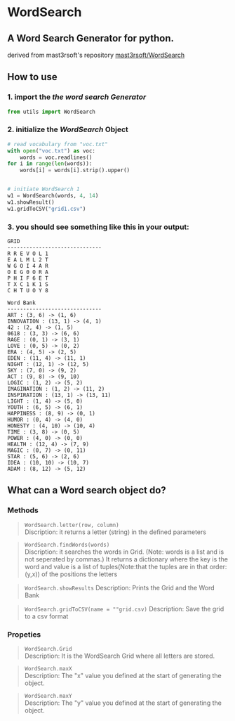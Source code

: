 # WordSearch
## A Word Search Generator for python.
derived from mast3rsoft's repository [mast3rsoft/WordSearch](https://github.com/mast3rsoft/WordSearch)

## How to use

### 1. import the *the word search Generator*

```python
from utils import WordSearch
```
### 2. initialize the *WordSearch* Object
```python
# read vocabulary from "voc.txt"
with open("voc.txt") as voc:
    words = voc.readlines()
for i in range(len(words)):
    words[i] = words[i].strip().upper()


# initiate WordSearch 1
w1 = WordSearch(words, 4, 14)
w1.showResult()
w1.gridToCSV("grid1.csv")
```

### 3. you should see something like this in your output:
```
GRID
------------------------------
R R E V O L 1 
E A L M L 2 T 
W G O I 4 A R 
O E G 0 O R A 
P H I F 6 E T 
T X C 1 K 1 S 
C H T U O Y 8 

Word Bank
------------------------------
ART : (3, 6) -> (1, 6)
INNOVATION : (13, 1) -> (4, 1)
42 : (2, 4) -> (1, 5)
0618 : (3, 3) -> (6, 6)
RAGE : (0, 1) -> (3, 1)
LOVE : (0, 5) -> (0, 2)
ERA : (4, 5) -> (2, 5)
EDEN : (11, 4) -> (11, 1)
NIGHT : (12, 1) -> (12, 5)
SKY : (7, 0) -> (9, 2)
ACT : (9, 8) -> (9, 10)
LOGIC : (1, 2) -> (5, 2)
IMAGINATION : (1, 2) -> (11, 2)
INSPIRATION : (13, 1) -> (13, 11)
LIGHT : (1, 4) -> (5, 0)
YOUTH : (6, 5) -> (6, 1)
HAPPINESS : (8, 9) -> (0, 1)
HUMOR : (0, 4) -> (4, 0)
HONESTY : (4, 10) -> (10, 4)
TIME : (3, 8) -> (0, 5)
POWER : (4, 0) -> (0, 0)
HEALTH : (12, 4) -> (7, 9)
MAGIC : (0, 7) -> (0, 11)
STAR : (5, 6) -> (2, 6)
IDEA : (10, 10) -> (10, 7)
ADAM : (8, 12) -> (5, 12)
```

## What can a Word search object do?
### Methods
 > ``` WordSearch.letter(row, column) ```                                                                                       
 Discription: it returns a letter (string) in the defined parameters
 
 > ```WordSearch.findWords(words)```                                                                                            
 Discription: it searches the words in Grid. (Note: words is a list and is not seperated by commas.) It returns a dictionary where the key is the word and value is a list of tuples(Note:that the tuples are in that order: (y,x)) of the positions the letters
 
 > ```WordSearch.showResults```
 Description: Prints the Grid and the Word Bank
 
 > ```WordSearch.gridToCSV(name = ""grid.csv)```
 Description: Save the grid to a csv format
 
### Propeties
 > ```WordSearch.Grid```                                                     
 Description: It is the WordSearch Grid where all letters are stored.
 
 > ```WordSearch.maxX```                                                     
 Description: The "x" value you defined at the start of generating the object.
 
 > ```WordSearch.maxY```                                                  
 Description: The "y" value you defined at the start of generating the object.
